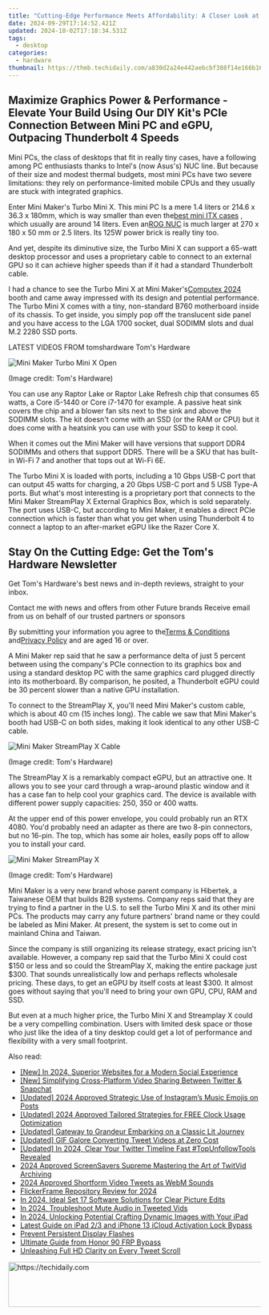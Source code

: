```yaml
---
title: "Cutting-Edge Performance Meets Affordability: A Closer Look at the Loongson 3A6000 in a $387 Chinese Mini PC"
date: 2024-09-29T17:14:52.421Z
updated: 2024-10-02T17:18:34.531Z
tags:
  - desktop
categories:
  - hardware
thumbnail: https://thmb.techidaily.com/a830d2a24e442aebcbf388f14e166b1639967eaf0747a09da8301ee779ce2acf.jpg
---
```


## Maximize Graphics Power & Performance - Elevate Your Build Using Our DIY Kit's PCIe Connection Between Mini PC and eGPU, Outpacing Thunderbolt 4 Speeds

Mini PCs, the class of desktops that fit in really tiny cases, have a following among PC enthusiasts thanks to Intel's (now Asus's) NUC line. But because of their size and modest thermal budgets, most mini PCs have two severe limitations: they rely on performance-limited mobile CPUs and they usually are stuck with integrated graphics.

 Enter Mini Maker's Turbo Mini X. This mini PC Is a mere 1.4 liters or 214.6 x 36.3 x 180mm, which is way smaller than even the[best mini ITX cases](https://www.tomshardware.com/best-picks/best-mini-itx-pc-cases) , which usually are around 14 liters. Even an[ROG NUC](https://www.tomshardware.com/desktops/mini-pcs/asus-rog-nuc-has-a-dollar1629-starting-price) is much larger at 270 x 180 x 50 mm or 2.5 liters. Its 125W power brick is really tiny too.

 And yet, despite its diminutive size, the Turbo Mini X can support a 65-watt desktop processor and uses a proprietary cable to connect to an external GPU so it can achieve higher speeds than if it had a standard Thunderbolt cable.

 I had a chance to see the Turbo Mini X at Mini Maker's[Computex 2024](https://www.tomshardware.com/tag/computex) booth and came away impressed with its design and potential performance. The Turbo Mini X comes with a tiny, non-standard B760 motherboard inside of its chassis. To get inside, you simply pop off the translucent side panel and you have access to the LGA 1700 socket, dual SODIMM slots and dual M.2 2280 SSD ports.

 LATEST VIDEOS FROM tomshardware Tom's Hardware

![Mini Maker Turbo Mini X Open](https://cdn.mos.cms.futurecdn.net/6Lgg2ep6349kAWRyprQDe3-320-80.jpg)

 (Image credit: Tom's Hardware)

 You can use any Raptor Lake or Raptor Lake Refresh chip that consumes 65 watts, a Core i5-1440 or Core i7-1470 for example. A passive heat sink covers the chip and a blower fan sits next to the sink and above the SODIMM slots. The kit doesn't come with an SSD (or the RAM or CPU) but it does come with a heatsink you can use with your SSD to keep it cool.

 When it comes out the Mini Maker will have versions that support DDR4 SODIMMs and others that support DDR5\. There will be a SKU that has built-in Wi-Fi 7 and another that tops out at Wi-Fi 6E.

 The Turbo Mini X is loaded with ports, including a 10 Gbps USB-C port that can output 45 watts for charging, a 20 Gbps USB-C port and 5 USB Type-A ports. But what's most interesting is a proprietary port that connects to the Mini Maker StreamPlay X External Graphics Box, which is sold separately. The port uses USB-C, but according to Mini Maker, it enables a direct PCIe connection which is faster than what you get when using Thunderbolt 4 to connect a laptop to an after-market eGPU like the Razer Core X.

## Stay On the Cutting Edge: Get the Tom's Hardware Newsletter

 Get Tom's Hardware's best news and in-depth reviews, straight to your inbox.

 Contact me with news and offers from other Future brands  Receive email from us on behalf of our trusted partners or sponsors

 By submitting your information you agree to the[Terms & Conditions](https://futureplc.com/terms-conditions/) and[Privacy Policy](https://futureplc.com/privacy-policy/) and are aged 16 or over.

 A Mini Maker rep said that he saw a performance delta of just 5 percent between using the company's PCIe connection to its graphics box and using a standard desktop PC with the same graphics card plugged directly into its motherboard. By comparison, he posited, a Thunderbolt eGPU could be 30 percent slower than a native GPU installation.

 To connect to the StreamPlay X, you'll need Mini Maker's custom cable, which is about 40 cm (15 inches long). The cable we saw that Mini Maker's booth had USB-C on both sides, making it look identical to any other USB-C cable.

![Mini Maker StreamPlay X Cable](https://cdn.mos.cms.futurecdn.net/7PWKa2qagFoGCQJ7GH9t5H-320-80.jpg)

 (Image credit: Tom's Hardware)

 The StreamPlay X is a remarkably compact eGPU, but an attractive one. It allows you to see your card through a wrap-around plastic window and it has a case fan to help cool your graphics card. The device is available with different power supply capacities: 250, 350 or 400 watts.

 At the upper end of this power envelope, you could probably run an RTX 4080\. You'd probably need an adapter as there are two 8-pin connectors, but no 16-pin. The top, which has some air holes, easily pops off to allow you to install your card.

![Mini Maker StreamPlay X](https://cdn.mos.cms.futurecdn.net/bofwgvfDKpeYqVAheTShC9-320-80.jpg)

 (Image credit: Tom's Hardware)

 Mini Maker is a very new brand whose parent company is Hibertek, a Taiwanese OEM that builds B2B systems. Company reps said that they are trying to find a partner in the U.S. to sell the Turbo Mini X and its other mini PCs. The products may carry any future partners' brand name or they could be labeled as Mini Maker. At present, the system is set to come out in mainland China and Taiwan.

 Since the company is still organizing its release strategy, exact pricing isn't available. However, a company rep said that the Turbo Mini X could cost $150 or less and so could the StreamPlay X, making the entire package just $300\. That sounds unrealistically low and perhaps reflects wholesale pricing. These days, to get an eGPU by itself costs at least $300\. It almost goes without saying that you'll need to bring your own GPU, CPU, RAM and SSD.

 But even at a much higher price, the Turbo Mini X and Streamplay X could be a very compelling combination. Users with limited desk space or those who just like the idea of a tiny desktop could get a lot of performance and flexibility with a very small footprint.

<ins class="adsbygoogle"
     style="display:block"
     data-ad-format="autorelaxed"
     data-ad-client="ca-pub-7571918770474297"
     data-ad-slot="1223367746"></ins>

<ins class="adsbygoogle"
     style="display:block"
     data-ad-client="ca-pub-7571918770474297"
     data-ad-slot="8358498916"
     data-ad-format="auto"
     data-full-width-responsive="true"></ins>

<span class="atpl-alsoreadstyle">Also read:</span>
<div><ul>
<li><a href="https://twitter-videos.techidaily.com/new-in-2024-superior-websites-for-a-modern-social-experience/"><u>[New] In 2024, Superior Websites for a Modern Social Experience</u></a></li>
<li><a href="https://twitter-videos.techidaily.com/new-simplifying-cross-platform-video-sharing-between-twitter-and-snapchat/"><u>[New] Simplifying Cross-Platform Video Sharing Between Twitter & Snapchat</u></a></li>
<li><a href="https://instagram-video-recordings.techidaily.com/updated-2024-approved-strategic-use-of-instagrams-music-emojis-on-posts/"><u>[Updated] 2024 Approved Strategic Use of Instagram’s Music Emojis on Posts</u></a></li>
<li><a href="https://article-knowledge.techidaily.com/updated-2024-approved-tailored-strategies-for-free-clock-usage-optimization/"><u>[Updated] 2024 Approved Tailored Strategies for FREE Clock Usage Optimization</u></a></li>
<li><a href="https://instagram-video-files.techidaily.com/updated-gateway-to-grandeur-embarking-on-a-classic-lit-journey/"><u>[Updated] Gateway to Grandeur Embarking on a Classic Lit Journey</u></a></li>
<li><a href="https://twitter-videos.techidaily.com/updated-gif-galore-converting-tweet-videos-at-zero-cost/"><u>[Updated] GIF Galore Converting Tweet Videos at Zero Cost</u></a></li>
<li><a href="https://twitter-videos.techidaily.com/updated-in-2024-clear-your-twitter-timeline-fast-topunfollowtools-revealed/"><u>[Updated] In 2024, Clear Your Twitter Timeline Fast #TopUnfollowTools Revealed</u></a></li>
<li><a href="https://twitter-videos.techidaily.com/2024-approved-screensavers-supreme-mastering-the-art-of-twitvid-archiving/"><u>2024 Approved ScreenSavers Supreme Mastering the Art of TwitVid Archiving</u></a></li>
<li><a href="https://twitter-videos.techidaily.com/2024-approved-shortform-video-tweets-as-webm-sounds/"><u>2024 Approved Shortform Video Tweets as WebM Sounds</u></a></li>
<li><a href="https://screen-capture.techidaily.com/flickerframe-repository-review-for-2024/"><u>FlickerFrame Repository Review for 2024</u></a></li>
<li><a href="https://some-knowledge.techidaily.com/in-2024-ideal-set-17-software-solutions-for-clear-picture-edits/"><u>In 2024, Ideal Set 17 Software Solutions for Clear Picture Edits</u></a></li>
<li><a href="https://twitter-videos.techidaily.com/in-2024-troubleshoot-mute-audio-in-tweeted-vids/"><u>In 2024, Troubleshoot Mute Audio in Tweeted Vids</u></a></li>
<li><a href="https://screen-video-capture.techidaily.com/in-2024-unlocking-potential-crafting-dynamic-images-with-your-ipad/"><u>In 2024, Unlocking Potential Crafting Dynamic Images with Your iPad</u></a></li>
<li><a href="https://activate-lock.techidaily.com/latest-guide-on-ipad-23-and-iphone-13-icloud-activation-lock-bypass-by-drfone-ios/"><u>Latest Guide on iPad 2/3 and iPhone 13 iCloud Activation Lock Bypass</u></a></li>
<li><a href="https://graphic-issues.techidaily.com/prevent-persistent-display-flashes/"><u>Prevent Persistent Display Flashes</u></a></li>
<li><a href="https://bypass-frp.techidaily.com/ultimate-guide-from-honor-90-frp-bypass-by-drfone-android/"><u>Ultimate Guide from Honor 90 FRP Bypass</u></a></li>
<li><a href="https://twitter-videos.techidaily.com/unleashing-full-hd-clarity-on-every-tweet-scroll/"><u>Unleashing Full HD Clarity on Every Tweet Scroll</u></a></li>
</ul></div>

<!-- affiliate ads begin -->
<a href="https://laganoo.pxf.io/c/5597632/1484939/16446" target="_top" id="1484939">
  <img src="//a.impactradius-go.com/display-ad/16446-1484939" border="0" alt="https://techidaily.com" width="728" height="90"/>
</a>
<img height="0" width="0" src="https://laganoo.pxf.io/i/5597632/1484939/16446" style="position:absolute;visibility:hidden;" border="0" />
<!-- affiliate ads end -->

